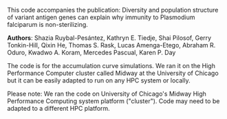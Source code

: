 This code accompanies the publication:
Diversity and population structure of variant antigen genes can explain why immunity to Plasmodium falciparum is non-sterilizing.

**Authors**: Shazia Ruybal-Pesántez, Kathryn E. Tiedje, Shai Pilosof, Gerry Tonkin-Hill, Qixin He, Thomas S. Rask, Lucas Amenga-Etego, Abraham R. Oduro, Kwadwo A. Koram, Mercedes Pascual, Karen P. Day


The code is for the accumulation curve simulations. We ran it on the High Performance Computer cluster called Midway at the University of Chicago but it can be easily adapted to run on any HPC system or locally.

Please note: We ran the code on University of Chicago's Midway High Performance Computing system platform ("cluster"). Code may need to be adapted to a different HPC platform.
